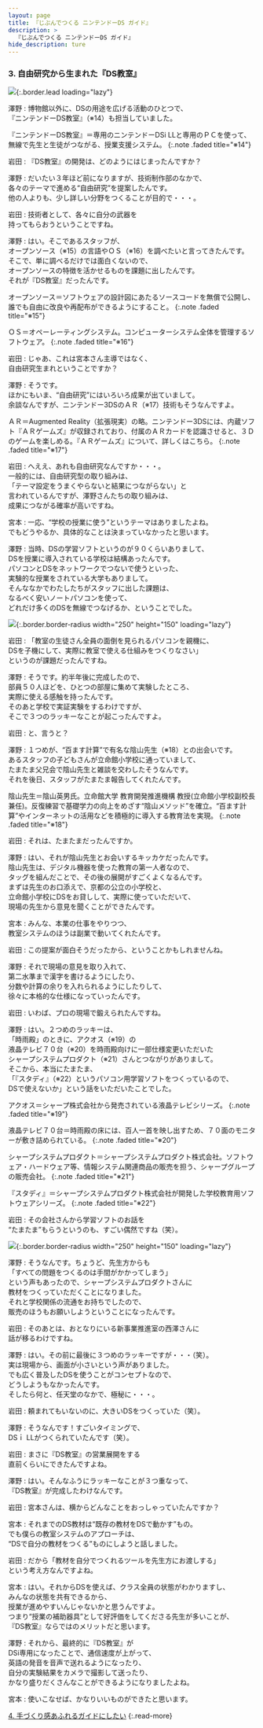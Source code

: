 ```yaml
---
layout: page
title: 『じぶんでつくる ニンテンドーDS ガイド』
description: >
  『じぶんでつくる ニンテンドーDS ガイド』
hide_description: ture
---
```


### 3. 自由研究から生まれた『DS教室』

![](/interviews/jp/nds/XXXX/vol1/img/mainvisual3.jpg){:.border.lead loading="lazy"}

澤野
: 博物館以外に、DSの用途を広げる活動のひとつで、<br>『ニンテンドーDS教室』（※14）も担当していました。

『ニンテンドーDS教室』＝専用のニンテンドーDSi LLと専用のＰＣを使って、無線で先生と生徒がつながる、授業支援システム。
{:.note .faded title="※14"}

岩田
: 『DS教室』の開発は、どのようにはじまったんですか？

澤野
: だいたい３年ほど前になりますが、技術制作部のなかで、<br>各々のテーマで進める“自由研究”を提案したんです。<br>他の人よりも、少し詳しい分野をつくることが目的で・・・。

岩田
: 技術者として、各々に自分の武器を<br>持ってもらおうということですね。

澤野
: はい。そこであるスタッフが、<br>オープンソース（※15）の言語やＯＳ（※16）を調べたいと言ってきたんです。<br>そこで、単に調べるだけでは面白くないので、<br>オープンソースの特徴を活かせるものを課題に出したんです。<br>それが『DS教室』だったんです。

オープンソース＝ソフトウェアの設計図にあたるソースコードを無償で公開し、誰でも自由に改良や再配布ができるようにすること。
{:.note .faded title="※15"}

ＯＳ＝オペーレーティングシステム。コンピューターシステム全体を管理するソフトウェア。
{:.note .faded title="※16"}

岩田
: じゃあ、これは宮本さん主導ではなく、<br>自由研究生まれということですか？

澤野
: そうです。<br>ほかにもいま、“自由研究”にはいろいろ成果が出ていまして。<br>余談なんですが、ニンテンドー3DSのＡＲ（※17）技術もそうなんですよ。

ＡＲ＝Augmented Reality（拡張現実）の略。ニンテンドー3DSには、内蔵ソフト『ＡＲゲームズ』が収録されており、付属のＡＲカードを認識させると、３Ｄのゲームを楽しめる。『ＡＲゲームズ』について、詳しくはこちら。
{:.note .faded title="※17"}

岩田
: へええ、あれも自由研究なんですか・・・。<br>一般的には、自由研究型の取り組みは、<br>「テーマ設定をうまくやらないと結果につながらない」と<br>言われているんですが、澤野さんたちの取り組みは、<br>成果につながる確率が高いですね。

宮本
: 一応、“学校の授業に使う”というテーマはありましたよね。<br>でもどうやるか、具体的なことは決まっていなかったと思います。

澤野
: 当時、DSの学習ソフトというのが９０くらいありまして、<br>DSを授業に導入されている学校は結構あったんです。<br>パソコンとDSをネットワークでつないで使うといった、<br>実験的な授業をされている大学もありまして。<br>そんななかでわたしたちがスタッフに出した課題は、<br>なるべく安いノートパソコンを使って、<br>どれだけ多くのDSを無線でつなげるか、ということでした。

![](/interviews/jp/nds/XXXX/vol1/img/photo7.jpg){:.border.border-radius width="250" height="150" loading="lazy"}

岩田
: 「教室の生徒さん全員の面倒を見られるパソコンを親機に、<br>DSを子機にして、実際に教室で使える仕組みをつくりなさい」<br>というのが課題だったんですね。

澤野
: そうです。約半年後に完成したので、<br>部員５０人ほどを、ひとつの部屋に集めて実験したところ、<br>実際に使える感触を持ったんです。<br>そのあと学校で実証実験をするわけですが、<br>そこで３つのラッキーなことが起こったんですよ。

岩田
: と、言うと？

澤野
: １つめが、“百ます計算”で有名な陰山先生（※18）との出会いです。<br>あるスタッフの子どもさんが立命館小学校に通っていまして、<br>たまたま父兄会で陰山先生と雑談を交わしたそうなんです。<br>それを後日、スタッフがたまたま報告してくれたんです。

陰山先生＝陰山英男氏。立命館大学 教育開発推進機構 教授(立命館小学校副校長兼任)。反復練習で基礎学力の向上をめざす“陰山メソッド”を確立。“百ます計算”やインターネットの活用などを積極的に導入する教育法を実現。
{:.note .faded title="※18"}

岩田
: それは、たまたまだったんですか。

澤野
: はい、それが陰山先生とお会いするキッカケだったんです。<br>陰山先生は、デジタル機器を使った教育の第一人者なので、<br>タッグを組んだことで、その後の展開がすごくよくなるんです。<br>まずは先生のお口添えで、京都の公立の小学校と、<br>立命館小学校にDSをお貸しして、実際に使っていただいて、<br>現場の先生から意見を聞くことができたんです。

宮本
: みんな、本業の仕事をやりつつ、<br>教室システムのほうは副業で動いてくれたんです。

岩田
: この提案が面白そうだったから、ということかもしれませんね。

澤野
: それで現場の意見を取り入れて、<br>第二水準まで漢字を書けるようにしたり、<br>分数や計算の余りを入れられるようにしたりして、<br>徐々に本格的な仕様になっていったんです。

岩田
: いわば、プロの現場で鍛えられたんですね。

澤野
: はい。２つめのラッキーは、<br>「時雨殿」のときに、アクオス（※19）の<br>液晶テレビ７０台（※20）を時雨殿向けに一部仕様変更いただいた<br>シャープシステムプロダクト（※21）さんとつながりがありまして。<br>そこから、本当にたまたま、<br>「『スタディ』（※22）というパソコン用学習ソフトをつくっているので、<br>DSで使えないか」という話をいただいたことでした。

アクオス＝シャープ株式会社から発売されている液晶テレビシリーズ。
{:.note .faded title="※19"}

液晶テレビ７０台＝時雨殿の床には、百人一首を映し出すため、７０面のモニターが敷き詰められている。
{:.note .faded title="※20"}

シャープシステムプロダクト＝シャープシステムプロダクト株式会社。ソフトウェア・ハードウェア等、情報システム関連商品の販売を担う、シャープグループの販売会社。
{:.note .faded title="※21"}

『スタディ』＝シャープシステムプロダクト株式会社が開発した学校教育用ソフトウェアシリーズ。
{:.note .faded title="※22"}

岩田
: その会社さんから学習ソフトのお話を<br>“たまたま”もらうというのも、すごい偶然ですね（笑）。

![](/interviews/jp/nds/XXXX/vol1/img/photo8.jpg){:.border.border-radius width="250" height="150" loading="lazy"}

澤野
: そうなんです。ちょうど、先生方からも<br>「すべての問題をつくるのは手間がかかってしまう」<br>という声もあったので、シャープシステムプロダクトさんに<br>教材をつくっていただくことになりました。<br>それと学校関係の流通をお持ちでしたので、<br>販売のほうもお願いしようということになったんです。

岩田
: そのあとは、おとなりにいる新事業推進室の西澤さんに<br>話が移るわけですね。

澤野
: はい。その前に最後に３つめのラッキーですが・・・（笑）。<br>実は現場から、画面が小さいという声がありました。<br>でも広く普及したDSを使うことがコンセプトなので、<br>どうしようもなかったんです。<br>そしたら何と、任天堂のなかで、極秘に・・・。

岩田
: 頼まれてもいないのに、大きいDSをつくっていた（笑）。

澤野
: そうなんです！すごいタイミングで、<br>DSｉ LLがつくられていたんです（笑）。

岩田
: まさに『DS教室』の営業展開をする<br>直前くらいにできたんですよね。

澤野
: はい。そんなふうにラッキーなことが３つ重なって、<br>『DS教室』が完成したわけなんです。

岩田
: 宮本さんは、横からどんなことをおっしゃっていたんですか？

宮本
: それまでのDS教材は“既存の教材をDSで動かす”もの。<br>でも僕らの教室システムのアプローチは、<br>“DSで自分の教材をつくる”ものにしようと話しました。

岩田
: だから「教材を自分でつくれるツールを先生方にお渡しする」<br>という考え方なんですよね。

宮本
: はい。それからDSを使えば、クラス全員の状態がわかりますし、<br>みんなの状態を共有できるから、<br>授業が進めやすいんじゃないかと思うんですよ。<br>つまり“授業の補助器具”として好評価をしてくださる先生が多いことが、<br>『DS教室』ならではのメリットだと思います。

澤野
: それから、最終的に『DS教室』が<br>DSi専用になったことで、通信速度が上がって、<br>英語の発音を音声で送れるようになったり、<br>自分の実験結果をカメラで撮影して送ったり、<br>かなり盛りだくさんなことができるようになりましたよね。

宮本
: 使いこなせば、かなりいいものができたと思います。

[4. 手づくり感あふれるガイドにしたい](4.md)
{:.read-more}

